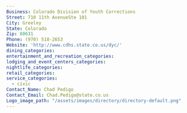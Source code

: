 ```yaml
---
Business: Colorado Division of Youth Corrections
Street: 710 11th AvenueSte 101
City: Greeley
State: Colorado
Zip: 80631
Phone: (970) 518-2653
Website: 'http://www.cdhs.state.co.us/dyc/'
dining_categories:
entertainment_and_recreation_categories:
lodging_and_event_centers_categories:
nightlife_categories:
retail_categories:
service_categories:
  - civic
Contact_Name: Chad Pedigo
Contact_Email: Chad.Pedigo@state.co.us
Logo_image_path: "/assets/images/directory/directory-default.png"
---
```



